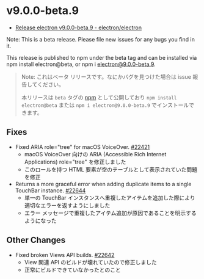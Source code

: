 # v9.0.0-beta.9

- [Release electron v9.0.0-beta.9 - electron/electron](https://github.com/electron/electron/releases/tag/v9.0.0-beta.9)

Note: This is a beta release. Please file new issues for any bugs you find in it.

This release is published to npm under the beta tag and can be installed via npm install electron@beta, or npm i electron@9.0.0-beta.9.

> Note: これはベータ リリースです。なにかバグを見つけた場合は issue 報告してください。
>
> 本リリースは `beta` タグの [npm](https://www.npmjs.com/package/electron) として公開しており `npm install electron@beta` または `npm i electron@9.0.0-beta.9` でインストールできます。

## Fixes

- Fixed ARIA role="tree" for macOS VoiceOver. [#22421](https://github.com/electron/electron/pull/22421)
  - macOS VoiceOver 向けの ARIA (Accessible Rich Internet Applications) role="tree" を修正しました
  - このロールを持つ HTML 要素が空のテーブルとして表示されていた問題を修正
- Returns a more graceful error when adding duplicate items to a single TouchBar instance. [#22644](https://github.com/electron/electron/pull/22644)
  - 単一の TouchBar インスタンスへ重複したアイテムを追加した際により適切なエラーを返すようにしました
  - エラー メッセージで重複したアイテム追加が原因であることを明示するようになった

## Other Changes

- Fixed broken Views API builds. [#22642](https://github.com/electron/electron/pull/22642)
  - View 関連 API のビルドが壊れていたので修正しました
  - 正常にビルドできていなかったとのこと
